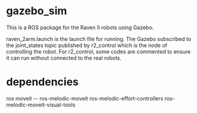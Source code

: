 # gazebo_sim
This is a ROS package for the Raven II robots using Gazebo.

raven_2arm.launch is the launch file for running. The Gazebo subscribed to the joint_states topic published by r2_control which is the node of controlling the robot.
For r2_control, some codes are commented to ensure it can run without connected to the real robots.



# dependencies
ros
moveit -- ros-melodic-moveit
ros-melodic-effort-controllers
ros-melodic-moveit-visual-tools